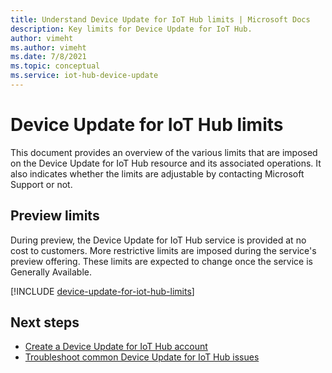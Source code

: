```yaml
---
title: Understand Device Update for IoT Hub limits | Microsoft Docs
description: Key limits for Device Update for IoT Hub.
author: vimeht
ms.author: vimeht
ms.date: 7/8/2021
ms.topic: conceptual
ms.service: iot-hub-device-update
---
```


# Device Update for IoT Hub limits

This document provides an overview of the various limits that are imposed on the Device Update for IoT Hub resource and its associated operations. It also indicates whether the limits are adjustable by contacting Microsoft Support or not. 

## Preview limits

During preview, the Device Update for IoT Hub service is provided at no cost to customers. More restrictive limits are imposed during the service's preview offering. These limits
are expected to change once the service is Generally Available. 

[!INCLUDE [device-update-for-iot-hub-limits](../../includes/device-update-for-iot-hub-limits.md)]

## Next steps
 
- [Create a Device Update for IoT Hub account](create-device-update-account.md)
- [Troubleshoot common Device Update for IoT Hub issues](troubleshoot-device-update.md)
